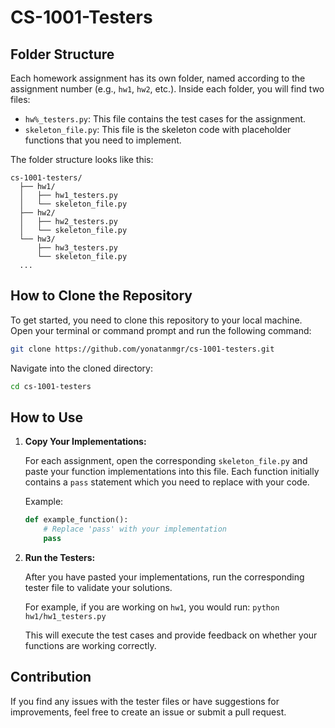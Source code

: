 # CS-1001-Testers

## Folder Structure

Each homework assignment has its own folder, named according to the assignment number (e.g., `hw1`, `hw2`, etc.). Inside each folder, you will find two files:

- `hw%_testers.py`: This file contains the test cases for the assignment.
- `skeleton_file.py`: This file is the skeleton code with placeholder functions that you need to implement.

The folder structure looks like this:

```
cs-1001-testers/
  ├── hw1/
  │   ├── hw1_testers.py
  │   └── skeleton_file.py
  ├── hw2/
  │   ├── hw2_testers.py
  │   └── skeleton_file.py
  └── hw3/
      ├── hw3_testers.py
      └── skeleton_file.py
  ...
```

## How to Clone the Repository

To get started, you need to clone this repository to your local machine. Open your terminal or command prompt and run the following command:

```bash
git clone https://github.com/yonatanmgr/cs-1001-testers.git
```

Navigate into the cloned directory:

```bash
cd cs-1001-testers
```

## How to Use

1. **Copy Your Implementations:**

   For each assignment, open the corresponding `skeleton_file.py` and paste your function implementations into this file. Each function initially contains a `pass` statement which you need to replace with your code.

   Example:
   ```python
   def example_function():
       # Replace 'pass' with your implementation
       pass
   ```

2. **Run the Testers:**

   After you have pasted your implementations, run the corresponding tester file to validate your solutions. 

   For example, if you are working on `hw1`, you would run: `python hw1/hw1_testers.py`

   This will execute the test cases and provide feedback on whether your functions are working correctly.

## Contribution

If you find any issues with the tester files or have suggestions for improvements, feel free to create an issue or submit a pull request.
